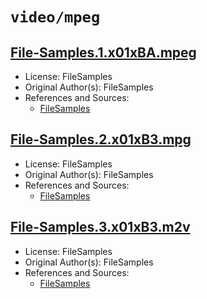 # `video/mpeg`

## [File-Samples.1.x01xBA.mpeg](../files/File-Samples.1.x01xBA.mpeg)

- License: FileSamples
- Original Author(s): FileSamples
- References and Sources:
  - [FileSamples](https://filesamples.com/samples/video/mpeg/sample_960x540.mpeg)

## [File-Samples.2.x01xB3.mpg](../files/File-Samples.2.x01xB3.mpg)

- License: FileSamples
- Original Author(s): FileSamples
- References and Sources:
  - [FileSamples](https://filesamples.com/samples/video/mpg/sample_640x360.mpg)

## [File-Samples.3.x01xB3.m2v](../files/File-Samples.3.x01xB3.m2v)

- License: FileSamples
- Original Author(s): FileSamples
- References and Sources:
  - [FileSamples](https://filesamples.com/samples/video/m2v/sample_960x540.m2v)
